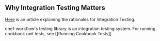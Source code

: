 Why Integration Testing Matters
-------------------------------

[Here](http://erik.hollensbe.org/2012/12/21/chef-workflow/) is an article
explaining the rationales for Integration Testing.

chef-workflow's testing library is an integration testing system. For running
cookbook unit tests, see [[Running Cookbook Tests]].
